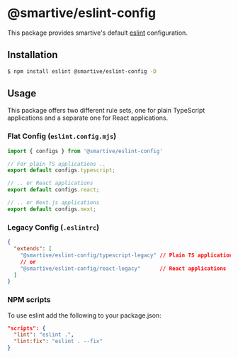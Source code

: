 # @smartive/eslint-config

This package provides smartive's default [eslint](https://eslint.org/) configuration.

## Installation

```sh
$ npm install eslint @smartive/eslint-config -D
```

## Usage

This package offers two different rule sets, one for plain TypeScript applications and a separate one for React applications.

### Flat Config (`eslint.config.mjs`)

```javascript
import { configs } from '@smartive/eslint-config'

// For plain TS applications ..
export default configs.typescript;

// .. or React applications
export default configs.react;

// .. or Next.js applications
export default configs.next;
```

### Legacy Config (`.eslintrc`)

```json
{
  "extends": [
    "@smartive/eslint-config/typescript-legacy" // Plain TS applications
    // or
    "@smartive/eslint-config/react-legacy"      // React applications
  ]
}
```

### NPM scripts

To use eslint add the following to your package.json:

```json
"scripts": {
  "lint": "eslint .",
  "lint:fix": "eslint . --fix"
}
```
